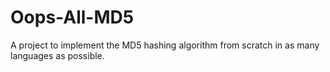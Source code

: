 # Oops-All-MD5
A project to implement the MD5 hashing algorithm from scratch in as many languages as possible.

